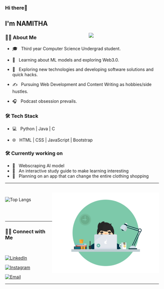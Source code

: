 ### Hi there👋 <h2> I'm NAMITHA</h2>

<img align='right' src="https://media.giphy.com/media/M9gbBd9nbDrOTu1Mqx/giphy.gif" width="230">

<h3> 👩🏽 About Me </h3>


- 🎓 &nbsp; Third year Computer Science Undergrad student.

- 🌱 &nbsp; Learning about ML models and exploring Web3.0.

- 🤔 &nbsp; Exploring new technologies and developing software solutions and quick hacks.

- ✍️ &nbsp; Pursuing Web Development and Content Writing as hobbies/side hustles.

- 🎧 &nbsp; Podcast obsession prevails.




<h3>🛠 Tech Stack</h3>

- 💻 &nbsp; Python | Java | C 

- 🌐 &nbsp; HTML | CSS | JavaScript | Bootstrap 



<h3>🛠 Currently working on</h3>

- 🔧 &nbsp; Webscraping AI model
- 🔧 &nbsp; An interactive study guide to make learning interesting
- 🔧 &nbsp; Planning on an app that can change the entire clothing shopping 

<hr>



<!--<br/><br/>

[![Namitha's GitHub Stats](https://github-readme-stats.vercel.app/api?username=Namitha-S-11465&show_icons=true)](https://github.com/Namitha-S-11465)

<br/>-->

<br/>

<img src="https://github.com/nirala69/nirala69/blob/master/70804f7e25b11f29db904f2fa7b4cd9d.gif" width="350" align='right'>

![Top Langs](https://github-readme-stats.vercel.app/api/top-langs/?username=Namitha-S-11465&show_icons=true)

<br><br>



<hr>



<h3> 🤝🏻 Connect with Me </h3>

<br>



<p align="center">


<a href="https://www.linkedin.com/in/namitha-s-734664252/"><img alt="LinkedIn" src="https://img.shields.io/badge/LinkedIn-Namitha%20S-blue?style=flat-square&logo=linkedin"></a>

<a href="https://instagram.com/namitha_._s?igshid=OTk0YzhjMDVlZA=="><img alt="Instagram" src="https://img.shields.io/badge/Instagram-namitha_._s-black?style=flat-square&logo=instagram"></a>

<a href="mailto:namigowri2006@gmail.com"><img alt="Email" src="https://img.shields.io/badge/Email-namigowri2006@gmail.com-blue?style=flat-square&logo=gmail"></a>

</p>



<hr>


